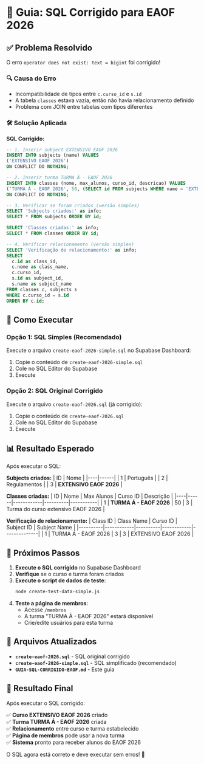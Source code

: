 # 🔧 Guia: SQL Corrigido para EAOF 2026

## ✅ **Problema Resolvido**

O erro `operator does not exist: text = bigint` foi corrigido!

### 🔍 **Causa do Erro**
- Incompatibilidade de tipos entre `c.curso_id` e `s.id`
- A tabela `classes` estava vazia, então não havia relacionamento definido
- Problema com JOIN entre tabelas com tipos diferentes

### 🛠️ **Solução Aplicada**

**SQL Corrigido:**
```sql
-- 1. Inserir subject EXTENSIVO EAOF 2026
INSERT INTO subjects (name) VALUES
('EXTENSIVO EAOF 2026')
ON CONFLICT DO NOTHING;

-- 2. Inserir turma TURMA Á - EAOF 2026
INSERT INTO classes (nome, max_alunos, curso_id, descricao) VALUES
('TURMA Á - EAOF 2026', 50, (SELECT id FROM subjects WHERE name = 'EXTENSIVO EAOF 2026'), 'Turma do curso extensivo EAOF 2026')
ON CONFLICT DO NOTHING;

-- 3. Verificar se foram criados (versão simples)
SELECT 'Subjects criados:' as info;
SELECT * FROM subjects ORDER BY id;

SELECT 'Classes criadas:' as info;
SELECT * FROM classes ORDER BY id;

-- 4. Verificar relacionamento (versão simples)
SELECT 'Verificação de relacionamento:' as info;
SELECT 
  c.id as class_id,
  c.nome as class_name,
  c.curso_id,
  s.id as subject_id,
  s.name as subject_name
FROM classes c, subjects s 
WHERE c.curso_id = s.id
ORDER BY c.id;
```

## 🚀 **Como Executar**

### **Opção 1: SQL Simples (Recomendado)**
Execute o arquivo `create-eaof-2026-simple.sql` no Supabase Dashboard:

1. Copie o conteúdo de `create-eaof-2026-simple.sql`
2. Cole no SQL Editor do Supabase
3. Execute

### **Opção 2: SQL Original Corrigido**
Execute o arquivo `create-eaof-2026.sql` (já corrigido):

1. Copie o conteúdo de `create-eaof-2026.sql`
2. Cole no SQL Editor do Supabase
3. Execute

## 📊 **Resultado Esperado**

Após executar o SQL:

**Subjects criados:**
| ID | Nome |
|----|------|
| 1 | Português |
| 2 | Regulamentos |
| 3 | **EXTENSIVO EAOF 2026** |

**Classes criadas:**
| ID | Nome | Max Alunos | Curso ID | Descrição |
|----|------|------------|----------|-----------|
| 1 | **TURMA Á - EAOF 2026** | 50 | 3 | Turma do curso extensivo EAOF 2026 |

**Verificação de relacionamento:**
| Class ID | Class Name | Curso ID | Subject ID | Subject Name |
|----------|------------|----------|------------|--------------|
| 1 | TURMA Á - EAOF 2026 | 3 | 3 | EXTENSIVO EAOF 2026 |

## 🔧 **Próximos Passos**

1. **Execute o SQL corrigido** no Supabase Dashboard
2. **Verifique** se o curso e turma foram criados
3. **Execute o script de dados de teste**:
   ```bash
   node create-test-data-simple.js
   ```
4. **Teste a página de membros**:
   - Acesse `/membros`
   - A turma "TURMA Á - EAOF 2026" estará disponível
   - Crie/edite usuários para esta turma

## 📝 **Arquivos Atualizados**

- **`create-eaof-2026.sql`** - SQL original corrigido
- **`create-eaof-2026-simple.sql`** - SQL simplificado (recomendado)
- **`GUIA-SQL-CORRIGIDO-EAOF.md`** - Este guia

## 🎯 **Resultado Final**

Após executar o SQL corrigido:

✅ **Curso EXTENSIVO EAOF 2026** criado  
✅ **Turma TURMA Á - EAOF 2026** criada  
✅ **Relacionamento** entre curso e turma estabelecido  
✅ **Página de membros** pode usar a nova turma  
✅ **Sistema** pronto para receber alunos do EAOF 2026  

O SQL agora está correto e deve executar sem erros! 🎉
